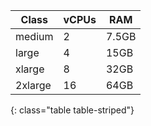 | Class            | vCPUs | RAM   |
| ---------------- | ----- | ----- |
| medium           | 2     | 7.5GB |
| large            | 4     | 15GB  |
| xlarge           | 8     | 32GB  |
| 2xlarge          | 16    | 64GB  |
{: class="table table-striped"}
